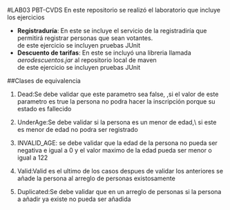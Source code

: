 #LAB03 PBT-CVDS
En este repositorio se realizó el laboratorio que incluye los ejercicios 
- **Registraduría**: En este se incluye el servicio de la registradiría que permitirá registrar personas que sean votantes. \
de este ejercicio se incluyen pruebas JUnit
- **Descuento de tarifas**: En este se incluyó una libreria llamada *aerodescuentos.jar* al repositorio local de maven \
de este ejercicio se incluyen pruebas JUnit

##Clases de equivalencia

1. Dead:Se debe validar que este parametro sea false,
,si el valor de este parametro es true la persona no podra hacer la inscripción porque su estado es fallecido

2. UnderAge:Se debe validar si la persona es un menor de edad,\ si este es menor de edad no podra ser registrado

3. INVALID_AGE: se debe validar que la edad de la persona no pueda ser negativa e igual a 0 y
el valor maximo de la edad pueda ser menor o igual a 122

4. Valid:Valid es el ultimo de los casos despues de validar los anteriores se añade la persona al arreglo de personas existosamente

5. Duplicated:Se debe validar que en un arreglo de personas si la persona a añadir
ya existe no pueda ser añadida

